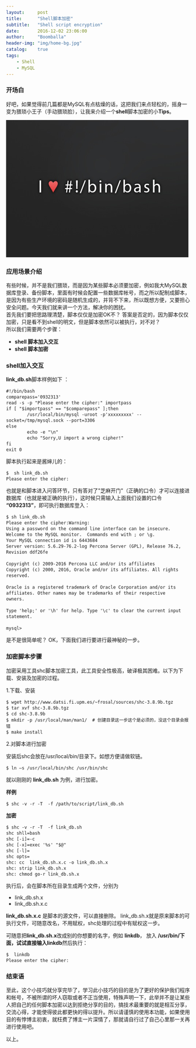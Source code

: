```yaml
---
layout:     post
title:      "Shell脚本加密"
subtitle:   "Shell script encryption"
date:       2016-12-02 23:06:00
author:     "Boomballa"
header-img: "img/home-bg.jpg"
catalog:    true
tags:
    - Shell
    - MySQL
---
```


### 开场白

 好吧，如果觉得前几篇都是MySQL有点枯燥的话，这把我们来点轻松的，摇身一变为猥琐小王子（手动猥琐脸），让我来介绍一个**shell**脚本加密的小**Tips**。 

 <img src="/img/in-post/bash_shell_encrypt/shell.jpg" height="375" width="500">


### 应用场景介绍

  有些时候，并不是我们猥琐，而是因为某些脚本必须要加密，例如我大MySQL数据库登录、备份脚本，里面有时候会配置一些数据库帐号，而之所以配制成脚本，是因为有些生产环境的密码是随机生成的，并背不下来，所以既想方便，又要担心安全问题。今天我们就来讲一个方法，解决你的困扰。  
   首先我们要把思路理清楚，脚本仅仅是加密OK不？  答案是否定的，因为脚本仅仅加密，只是看不到shell的明文，但是脚本依然可以被执行，对不对？   
   所以我们需要两个步骤：

- **shell 脚本加入交互**
- **shell 脚本加密**  

### shell加入交互

**link_db.sh**脚本样例如下 ：

```
#!/bin/bash
comparepass='0932313'
read -s -p "Please enter the cipher:" importpass
if [ "$importpass" == "$comparepass" ];then
        /usr/local/bin/mysql -uroot -p'xxxxxxxxx' --socket=/tmp/mysql.sock --port=3306 
else
        echo -e "\n"
        echo "Sorry,U import a wrong cipher!"
fi
exit 0
```

脚本执行起来是酱婶儿的：

```
$  sh link_db.sh  
Please enter the cipher:
```

也就是和脚本进入问答环节，只有答对了"芝麻开门"（正确的口令）才可以连接进数据库（也就是被正确的执行），这时候只需输入上面我们设置的口令 **“0932313”**，即可执行数据库登入：

```
$ sh link_db.sh 
Please enter the cipher:Warning: 
Using a password on the command line interface can be insecure.
Welcome to the MySQL monitor.  Commands end with ; or \g.
Your MySQL connection id is 6443684
Server version: 5.6.29-76.2-log Percona Server (GPL), Release 76.2, Revision ddf26fe

Copyright (c) 2009-2016 Percona LLC and/or its affiliates
Copyright (c) 2000, 2016, Oracle and/or its affiliates. All rights reserved.

Oracle is a registered trademark of Oracle Corporation and/or its
affiliates. Other names may be trademarks of their respective
owners.

Type 'help;' or '\h' for help. Type '\c' to clear the current input statement.

mysql> 
```

是不是很简单呢？  OK，下面我们进行要进行最神秘的一步。

### 加密脚本步骤

加密采用工具shc脚本加密工具，此工具安全性极高，破译极其困难。以下为下载、安装及加密的过程。

1.下载、安装
  
```
$ wget http://www.datsi.fi.upm.es/~frosal/sources/shc-3.8.9b.tgz
$ tar xvf shc-3.8.9b.tgz
$ cd shc-3.8.9b
$ mkdir -p /usr/local/man/man1/  # 创建目录这一步这个是必须的，没这个目录会报错
$ make install 
```

2.对脚本进行加密

安装后shc会放在/usr/local/bin/目录下。如想方便请做软链。

```
$ ln –s /usr/local/bin/shc /usr/bin/shc
```

就以刚刚的 **link_db.sh** 为例，进行加密。

**样例**

```
$ shc -v -r -T  -f /path/to/script/link_db.sh
```

**加密**

```
$ shc -v -r -T  -f link_db.sh
shc shll=bash
shc [-i]=-c
shc [-x]=exec '%s' "$@"
shc [-l]=
shc opts=
shc: cc  link_db.sh.x.c -o link_db.sh.x
shc: strip link_db.sh.x
shc: chmod go-r link_db.sh.x
```

执行后，会在脚本所在目录生成两个文件，分别为
- link_db.sh.x
- link_db.sh.x.c

**link_db.sh.x.c** 是脚本的源文件，可以直接删除。 link_db.sh.x就是原来脚本的可执行文件，可随意改名，不用赋权，shc处理的过程中有赋权这一步。

可随意把**link_db.sh.x**改成别的你想要的名字，例如 **linkdb**， 放入 **/usr/bin/**下面，试试直接输入**linkdb**然后执行：

```
$  linkdb 
Please enter the cipher:
```

### 结束语
  
  至此，这个小技巧就分享完毕了，学习此小技巧的目的是为了更好的保护我们程序和帐号，不被所谓的坏人窃取或者不正当使用，特殊声明一下，此举并不是让某些人把自己的任何脚本加密以达到拒绝分享的目的，搞技术最重要的就是相互分享，交流心得，才能使得彼此都更快的得以提升。所以请谨慎的使用本功能，如果使用目的有悖博主初衷，就枉费了博主一片深情了，那就请自行过了自己心里那一关再进行使用吧。
  
  以上。